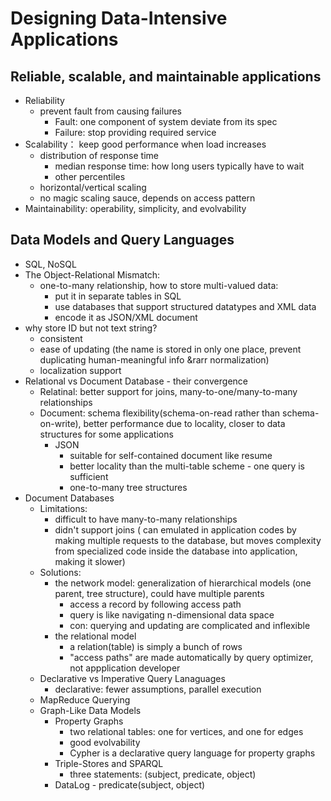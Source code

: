 # Designing Data-Intensive Applications

## Reliable, scalable, and maintainable applications
  - Reliability
    - prevent fault from causing failures
        - Fault: one component of system deviate from its spec
        - Failure:  stop providing required service
  - Scalability： keep good performance when load increases
    - distribution of response time
      - median response time: how long users typically have to wait
      - other percentiles
    - horizontal/vertical scaling
    - no magic scaling sauce, depends on access pattern
  - Maintainability: operability, simplicity, and evolvability

  ## Data Models and Query Languages
  - SQL, NoSQL
  - The Object-Relational Mismatch:
    - one-to-many relationship, how to store multi-valued data:
      - put it in separate tables in SQL
      - use databases that support structured datatypes and XML data
      - encode it as JSON/XML document
  - why store ID but not text string?
    - consistent
    - ease of updating (the name is stored in only one place, prevent duplicating human-meaningful info &rarr normalization)
    - localization support
  - Relational vs Document Database - their convergence
    - Relatinal: better support for joins, many-to-one/many-to-many relationships
    - Document: schema flexibility(schema-on-read rather than schema-on-write), better performance due to locality, closer to data structures for some applications
      - JSON
        - suitable for self-contained document like resume
        - better locality than the multi-table scheme - one query is sufficient
        - one-to-many tree structures
  - Document Databases
    - Limitations:
      - difficult to have many-to-many relationships
      - didn't support joins ( can emulated in application codes by making multiple requests to the database, but moves complexity from specialized code inside the database into application, making it slower)
    - Solutions:
      - the network model: generalization of hierarchical models (one parent, tree structure), could have multiple parents
        - access a record by following access path
        - query is like navigating n-dimensional data space
        - con: querying and updating are complicated and inflexible
      - the relational model
        - a relation(table) is simply a bunch of rows
        - "access paths" are made automatically by query optimizer, not appplication developer
    - Declarative vs Imperative Query Lanaguages
      - declarative: fewer assumptions, parallel execution
    - MapReduce Querying
    - Graph-Like Data Models
      - Property Graphs
        - two relational tables: one for vertices, and one for edges
        - good evolvability
        - Cypher is a declarative query language for property graphs
      - Triple-Stores and SPARQL
        - three statements: (subject, predicate, object)
      - DataLog - predicate(subject, object)
